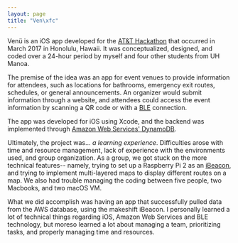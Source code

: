 ```yaml
---
layout: page
title: "Ven\xfc"
---
```


Ven&#252; is an iOS app developed for the [AT&T Hackathon](https://www.eventbrite.com/e/att-hackathon-hawaii-tickets-31100289804) that occurred in March 2017 in Honolulu, Hawaii. It was conceptualized, designed, and coded over a 24-hour period by myself and four other students from UH Manoa.

The premise of the idea was an app for event venues to provide information for attendees, such as locations for bathrooms, emergency exit routes, schedules, or general announcements. An organizer would submit information through a website, and attendees could access the event information by scanning a QR code or with a [BLE](https://en.wikipedia.org/wiki/Bluetooth_Low_Energy) connection.

The app was developed for iOS using Xcode, and the backend was implemented through [Amazon Web Services' DynamoDB](https://aws.amazon.com/dynamodb/).

Ultimately, the project was... <i>a learning experience</i>. Difficulties arose with time and resource management, lack of experience with the environments used, and group organization. As a group, we got stuck on the more technical features-- namely, trying to set up a Raspberry Pi 2 as an [iBeacon](https://developer.apple.com/ibeacon/), and trying to implement multi-layered maps to display different routes on a map. We also had trouble managing the coding between five people, two Macbooks, and two macOS VM.

What we did accomplish was having an app that successfully pulled data from the AWS database, using the makeshift iBeacon. I personally learned a lot of technical things regarding iOS, Amazon Web Services and BLE technology, but moreso learned a lot about managing a team, prioritizing tasks, and properly managing time and resources.
